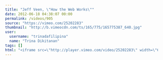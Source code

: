 ```yaml
---
title: "Jeff Veen, \"How the Web Works\""
date: 2012-06-18 04:38:07 00:00
permalink: /videos/905
source: "https://vimeo.com/25202283"
thumbnail: "http://b.vimeocdn.com/ts/165/775/165775387_640.jpg"
user:
  username: "trinadafilipina"
  name: "Trina Dikitanan"
tags: []
html: "<iframe src=\"http://player.vimeo.com/video/25202283\" width=\"640\" height=\"360\" frameborder=\"0\" webkitAllowFullScreen mozallowfullscreen allowFullScreen></iframe>"
---
```


